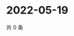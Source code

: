 # 2022-05-19

共 0 条

<!-- BEGIN WEIBO -->
<!-- 最后更新时间 Thu May 19 2022 00:24:45 GMT+0800 (China Standard Time) -->

<!-- END WEIBO -->
